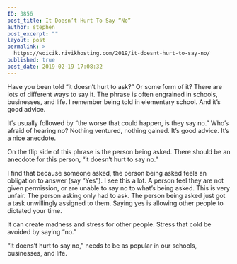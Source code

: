 ```yaml
---
ID: 3856
post_title: It Doesn’t Hurt To Say “No”
author: stephen
post_excerpt: ""
layout: post
permalink: >
  https://woicik.rivikhosting.com/2019/it-doesnt-hurt-to-say-no/
published: true
post_date: 2019-02-19 17:08:32
---
```

<!-- wp:paragraph -->
<p>Have you been told “it doesn’t hurt to ask?” Or some form of it? There are lots of different ways to say it. The phrase is often engrained in schools, businesses, and life. I remember being told in elementary school. And it’s good advice.&nbsp;</p>
<!-- /wp:paragraph -->

<!-- wp:paragraph -->
<p>It’s usually followed by “the worse that could happen, is they say no.” Who’s afraid of hearing no? Nothing ventured, nothing gained. It’s good advice. It’s a nice anecdote.&nbsp;</p>
<!-- /wp:paragraph -->

<!-- wp:paragraph -->
<p>On the flip side of this phrase is the person being asked. There should be an anecdote for this person, “it doesn’t hurt to say no.”&nbsp;</p>
<!-- /wp:paragraph -->

<!-- wp:paragraph -->
<p>I find that because someone asked, the person being asked feels an obligation to answer (say “Yes”). I see this a lot. A person feel they are not given permission, or are unable to say no to what’s being asked. This is very unfair. The person asking only had to ask. The person being asked just got a task unwillingly assigned to them. Saying yes is allowing other people to dictated your time.&nbsp;</p>
<!-- /wp:paragraph -->

<!-- wp:paragraph -->
<p>It can create madness and stress for other people. Stress that cold be avoided by saying “no.”</p>
<!-- /wp:paragraph -->

<!-- wp:paragraph -->
<p>“It doens’t hurt to say no,” needs to be as popular in our schools, businesses, and life.&nbsp;</p>
<!-- /wp:paragraph -->